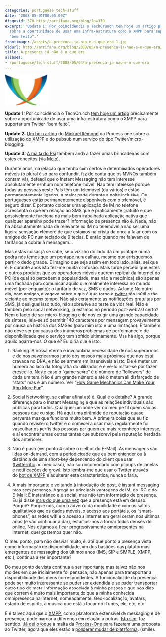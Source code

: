 ```yaml
---
categories: portuguese tech-stuff
date: "2008-05-04T00:05:00Z"
disqusid: 370 http://arrifana.org/blog/?p=370
excerpt: 'Update 1: Por coincidência o TechCrunch tem hoje um artigo precisamente
  sobre a oportunidade de usar uma infra-estrutura como o XMPP para suportar um Twitter
  “bem feito”.'
frontimage: /assets/a-presenca-ja-nao-e-o-que-era-1.jpg
oldurl: http://arrifana.org/blog/2008/05/a-presenca-ja-nao-e-o-que-era/
title: A presença já não é o que era
aliases:
- /portuguese/tech-stuff/2008/05/04/a-presenca-ja-nao-e-o-que-era
---
```


![](/assets/a-presenca-ja-nao-e-o-que-era-1.jpg "photo 1")

**Update 1:** Por coincidência o TechCrunch [tem hoje um artigo][1] precisamente sobre a oportunidade de usar uma infra-estrutura como o XMPP para suportar um Twitter “bem feito”.

**Update 2:** [Um bom artigo][2] do [Mickaël Rémond][3] da Process-one sobre a utilização do XMPP e do pubsub num serviço do tipo Twitter/micro-blogging.

**Update 3:** [A malta do Psi][4] também anda a fazer umas brincadeiras com estes conceitos (via [Melo][5]).

Durante anos, na relação que tenho com certos e determinados operadores móveis (o plural é só para confundir, faz de conta que os MVNOs também contam vá), defendi que o Instant Messaging não tem interesse absolutamente nenhum num telefone móvel. Não tem interesse porque todas as pessoas neste País têm um telemóvel (ou vários) e estão permanentemente ligados, a maior parte durante a noite inclusive. Os portugueses estão permanentemente disponíveis com o telemóvel, é seguro dizer. E portanto colocar uma aplicação de IM no telefone acrescenta o quê em relação ao SMS que é praticamente gratuito e que possivelmente funciona na mais bem trabalhada aplicação nativa que qualquer aparelho pode trazer? Informação de presença não é. Nada, não há absolutamente nada de relevante no IM no telemóvel a não ser uma ligeira sensação efémere de que estamos na crista da onda a falar com os amigos do PC num teclado de 9 teclas. E então quando me falavam de tarifários a cobrar à mensagem…

Mas estas coisas já se sabe, se o vizinho do lado dá um pontapé numa pedra nós temos que um pontapé num calhau, mesmo que arrisquemos partir o dedo grande. E imagino que seja assim em todo lado, aliás, sei que é. E durante anos isto fez-me muita confusão. Mais tarde percebi que estes e outros produtos que os operadores móveis querem replicar da Internet do PC (da qual só percebem a popularidade, mas não a mecânica) são apenas uma fachada para comunicar aquilo que realmente interessa no mundo móvel (por enquanto): o tarifário de voz, SMS e dados. Adiante.No outro dia, com amigos, divagava sobre o que é que torna o [twitter][6] tão inútil e tão viciante ao mesmo tempo. Não são certamente as notificações gratuitas por SMS, já desliguei isso tudo, não sobrevive ao teste da vida real. Não é também pelo social networking, já estamos no período post-web2.0 certo? Nem o facto de ser micro-blogging e de nos exigir uma grande capacidade de síntese, leia-se só permitir 140 caracteres por mensagem provavelmente por causa da história dos SMSes (para mim isto é uma limitação). E também não deve ser por causa dos inúmeros problemas de performance e de disponibilidade que o serviço tem sofrido ultimamente. Mas há algo, porque aquilo agarra-nos. O que é? Eu diria que é isto:

1. Ranking. A nossa eterna e involuntária necessidade de nos superarmos e de nos pavonearmos junto dos nossos mais próximos que nos está cravada no DNA, e não se armem em insensíveis a isto. Ele é meter um número ao lado da fotografia do utilizador e é vê-lo matar-se por fazer cresce-lo. Neste caso o “game score” é o número de “followers” de cada um tem. Não é um grande número e até o metem ali disfarçado de “stats” mas é um número. Ver “[How Game Mechanics Can Make Your App More Fun][7]“.

2. Social Networking, se calhar afinal até é. Qual é o detalhe? A grande diferença para o Instant Messaging é que as relações individuais são públicas para todos. Qualquer um pode ver no meu perfil quem são as pessoas que eu sigo. Há aqui uma pirâmide de reputação quase perversa mas que funciona muito bem. A primeira coisa que eu fiz quando revisitei o twitter e o comecei a usar mais regularmente foi vasculhar os perfis das pessoas por quem eu mais reconheço interesse, e aí encontrar umas outras tantas que subscrevi pela reputação herdada dos anteriores.

3. Não é push (ver ponto 4 sobre o melhor do E-Mail). As mensagens são lidas on-demand, com a periodicidade que eu bem entender ou à distância de uma short-key dependendo do client que usar ([twitterrific][8] no meu caso), não sou incomodado com popups de janelas e notificações de growl. Isto lembra-me que usar o Twitter através do [bot de XMPP][9] é adulterar esta característica, nunca o faria.

4. A mais importante e voltando à introdução do post, é instant messaging mas sem presença. Agrega as principais vantagens do IM, do IRC e do E-Mail: É instantâneo e é social, mas não tem informação de presença. Eu já disse [mais do que uma vez][10] que a presença está em desuso. Porquê? Porque nós, com o advento da mobilidade e com os saltos qualitativos que os dados móveis, o acesso aos portáteis, os “smart-phones”, as redes wifi e o acesso à Internet em geral deram nos últimos anos (e vão continuar a dar), estamos-nos a tornar todos deuses do online. Nós estamos a ficar progressivamente omnipresentes na Internet, quer gostemos quer não.

O meu ponto, para não desviar muito, é: até que ponto a presença vista como informação de disponibilidade, um dos bastiões das plataformas emergentes de messaging dos últimos anos (IMS, SIP e SIMPLE, XMPP, etc.), continua a ser importante? 

Do meu ponto de vista continua a ser importante mas talvez não nos moldes em que inicialmente foi pensada, não apenas para transportar a disponibilidade dos meus correspondentes. A funcionalidade da presença pode ser muito interessante se puder ser extendida e se puder transportar outro tipo de meta-informação associada à minha pessoa e que nos dias que correm é muito mais importante do que a minha conhecida omnipresença na Internet, nomeadamente: Geo-localização, avatars, estado de espírito, a música que está a tocar no iTunes, etc, etc, etc.

E é talvez aqui que o [XMPP][11], como plataforma extensível de messaging e de presença, pode marcar a diferença em relação a outras. [Isto sim][12], faz sentido. [Já dei o toque][13] à malta da [Process-One][14] para fazerem uma proposta ao Twitter, agora que eles estão a [ponderar mudar de plataforma][15]. (smile).

[1]: http://www.techcrunch.com/2008/05/05/twitter-can-be-liberated-heres-how/
[2]: http://www.process-one.net/en/blogs/article/introducing_the_xmpp_application_server/
[3]: http://www.process-one.net/en/blogs/user/mremond/
[4]: http://el-tramo.be/blog/psi-jaiku
[5]: http://www.simplicidade.org/notes
[6]: http://twitter.com/
[7]: http://www.oreillynet.com/conferences/blog/2006/03/how_game_mechanics_can_make_yo.html
[8]: http://iconfactory.com/software/twitterrific
[9]: http://blog.twitter.com/2006/10/use-twitter-by-instant-message.html
[10]: http://celso.arrifana.org/archives/447-Getting-things-done-Part-II.html
[11]: http://www.xmpp.org/
[12]: http://www.xmpp.org/extensions/xep-0163.html
[13]: http://friendfeed.com/e/f94c0dd6-8d2a-12ab-53d3-00e085f9c04d
[14]: http://www.process-one.net/en/
[15]: http://tech.slashdot.org/tech/08/05/02/1516208.shtml